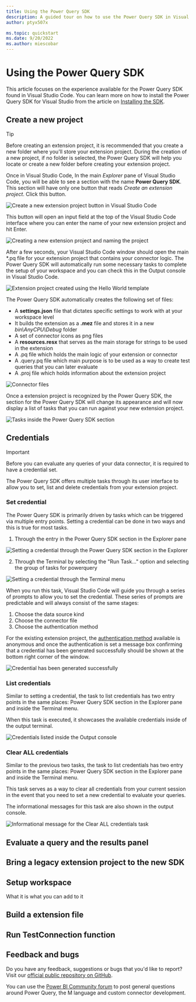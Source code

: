 ```yaml
---
title: Using the Power Query SDK 
description: A guided tour on how to use the Power Query SDK in Visual Studio and the core functionality provided through it
author: ptyx507x

ms.topic: quickstart
ms.date: 9/20/2022
ms.author: miescobar
---
```


# Using the Power Query SDK

This article focuses on the experience available for the Power Query SDK found in Visual Studio Code. You can learn more on how to install the Power Query SDK for Visual Studio from the article on [Installing the SDK](/powerquery-docs/InstallingSDK.md).

## Create a new project

>[!TIP]
>Before creating an extension project, it is recommended that you create a new folder where you'll store your extension project. During the creation of a new project, if no folder is selected, the Power Query SDK will help you locate or create a new folder before creating your extension project.

Once in Visual Studio Code, In the main *Explorer* pane of Visual Studio Code, you will be able to see a section with the name **Power Query SDK**. This section will have only one button that reads *Create an extension project*. Click this button.

![Create a new extension project button in Visual Studio Code](media/power-query-sdk-vs-code/create-new-extension.jpg)

This button will open an input field at the top of the Visual Studio Code interface where you can enter the name of your new extension project and hit Enter.

![Creating a new extension project and naming the project](media/power-query-sdk-vs-code/new-project-name.jpg)

After a few seconds, your Visual Studio Code window should open the main *.pq file for your extension project that contains your connector logic. The Power Query SDK will automatically run some necessary tasks to complete the setup of your workspace and you can check this in the Output console in Visual Studio Code.

![Extension project created using the Hello World template](media/power-query-sdk-vs-code/extension-project-created.jpg)

The Power Query SDK automatically creates the following set of files:

* A **settings.json** file that dictates specific settings to work with at your workspace level
* It builds the extension as a **.mez** file and stores it in a new *bin\AnyCPU\Debug* folder
* A set of connector icons as png files
* A **resources.resx** that serves as the main storage for strings to be used in the extension
* A .pq file which holds the main logic of your extension or connector
* A .query.pq file which main purpose is to be used as a way to create test queries that you can later evaluate
* A .proj file which holds information about the extension project

![Connector files](media/power-query-sdk-vs-code/connector-files.jpg)

Once a extension project is recognized by the Power Query SDK, the section for the Power Query SDK will change its appearance and will now display a list of tasks that you can run against your new extension project.

![Tasks inside the Power Query SDK section](media/power-query-sdk-vs-code/ui-driven-tasks.jpg)


## Credentials

>[!IMPORTANT] 
>Before you can evaluate any queries of your data connector, it is required to have a credential set.

The Power Query SDK offers multiple tasks through its user interface to allow you to set, list and delete credentials from your extension project.

### Set credential

The Power Query SDK is primarily driven by tasks which can be triggered via multiple entry points. Setting a credential can be done in two ways and this is true for most tasks.

1. Through the entry in the Power Query SDK section in the Explorer pane

![Setting a credential through the Power Query SDK section in the Explorer](media/power-query-sdk-vs-code/set-credential.jpg)
 
2. Through the Terminal by selecting the "Run Task..." option and selecting the group of tasks for powerquery

![Setting a credential through the Terminal menu](media/power-query-sdk-vs-code/set-credential-terminal-task.jpg)


When you run this task, Visual Studio Code will guide you through a series of prompts to allow you to set the credential. These series of prompts are predictable and will always consist of the same stages:

1. Choose the data source kind
2. Choose the connector file
3. Choose the authentication method

 For the existing extension project, the [authentication method](HandlingAuthentication.md) available is anonymous and once the authentication is set a message box confirming that a credential has been generated successfully should be shown at the bottom right corner of the window.

![Credential has been generated successfully](media/power-query-sdk-vs-code/credential-set.jpg)

### List credentials

Similar to setting a credential, the task to list credentials has two entry points in the same places: Power Query SDK section in the Explorer pane and inside the Terminal menu.

When this task is executed, it showcases the available credentials inside of the output terminal.

![Credentials listed inside the Output console](media/power-query-sdk-vs-code/list-credentials.jpg)

### Clear ALL credentials

Similar to the previous two tasks, the task to list credentials has two entry points in the same places: Power Query SDK section in the Explorer pane and inside the Terminal menu.

This task serves as a way to clear all credentials from your current session in the event that you need to set a new credential to evaluate your queries.

The informational messages for this task are also shown in the output console.

![Informational message for the Clear ALL credentials task](media/power-query-sdk-vs-code/clear-all-credentials.jpg)


## Evaluate a query and the results panel

## Bring a legacy extension project to the new SDK

## Setup workspace

What it is 
what you can add to it

## Build a extension file

## Run TestConnection function

## Feedback and bugs

Do you have any feedback, suggestions or bugs that you'd like to report? Visit our [official public repository on GitHub](https://github.com/microsoft/vscode-powerquery-sdk).

You can use the [Power BI Community forum](https://community.powerbi.com/t5/Power-Query/bd-p/power-bi-services) to post general questions around Power Query, the M language and custom connector development.